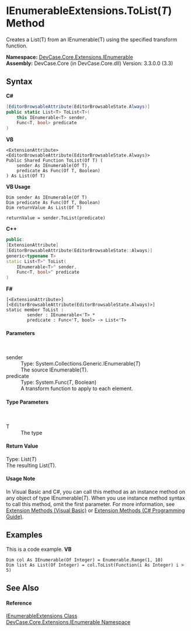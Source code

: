# IEnumerableExtensions.ToList(*T*) Method 
 

Creates a List(T) from an IEnumerable(T) using the specified transform function.

**Namespace:**&nbsp;<a href="N_DevCase_Core_Extensions_IEnumerable">DevCase.Core.Extensions.IEnumerable</a><br />**Assembly:**&nbsp;DevCase.Core (in DevCase.Core.dll) Version: 3.3.0.0 (3.3)

## Syntax

**C#**<br />
``` C#
[EditorBrowsableAttribute(EditorBrowsableState.Always)]
public static List<T> ToList<T>(
	this IEnumerable<T> sender,
	Func<T, bool> predicate
)

```

**VB**<br />
``` VB
<ExtensionAttribute>
<EditorBrowsableAttribute(EditorBrowsableState.Always)>
Public Shared Function ToList(Of T) ( 
	sender As IEnumerable(Of T),
	predicate As Func(Of T, Boolean)
) As List(Of T)
```

**VB Usage**<br />
``` VB Usage
Dim sender As IEnumerable(Of T)
Dim predicate As Func(Of T, Boolean)
Dim returnValue As List(Of T)

returnValue = sender.ToList(predicate)
```

**C++**<br />
``` C++
public:
[ExtensionAttribute]
[EditorBrowsableAttribute(EditorBrowsableState::Always)]
generic<typename T>
static List<T>^ ToList(
	IEnumerable<T>^ sender, 
	Func<T, bool>^ predicate
)
```

**F#**<br />
``` F#
[<ExtensionAttribute>]
[<EditorBrowsableAttribute(EditorBrowsableState.Always)>]
static member ToList : 
        sender : IEnumerable<'T> * 
        predicate : Func<'T, bool> -> List<'T> 

```


#### Parameters
&nbsp;<dl><dt>sender</dt><dd>Type: System.Collections.Generic.IEnumerable(*T*)<br />The source IEnumerable(T).</dd><dt>predicate</dt><dd>Type: System.Func(*T*, Boolean)<br />A transform function to apply to each element.</dd></dl>

#### Type Parameters
&nbsp;<dl><dt>T</dt><dd>The type</dd></dl>

#### Return Value
Type: List(*T*)<br />The resulting List(T).

#### Usage Note
In Visual Basic and C#, you can call this method as an instance method on any object of type IEnumerable(*T*). When you use instance method syntax to call this method, omit the first parameter. For more information, see <a href="https://docs.microsoft.com/dotnet/visual-basic/programming-guide/language-features/procedures/extension-methods">Extension Methods (Visual Basic)</a> or <a href="https://docs.microsoft.com/dotnet/csharp/programming-guide/classes-and-structs/extension-methods">Extension Methods (C# Programming Guide)</a>.

## Examples
This is a code example. 
**VB**<br />
``` VB
Dim col As IEnumerable(Of Integer) = Enumerable.Range(1, 10)
Dim list As List(Of Integer) = col.ToList(Function(i As Integer) i > 5)
```


## See Also


#### Reference
<a href="T_DevCase_Core_Extensions_IEnumerable_IEnumerableExtensions">IEnumerableExtensions Class</a><br /><a href="N_DevCase_Core_Extensions_IEnumerable">DevCase.Core.Extensions.IEnumerable Namespace</a><br />